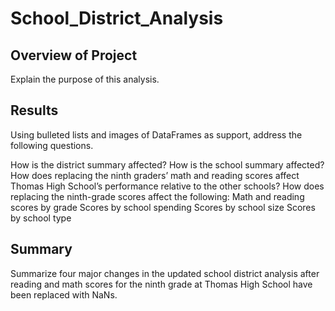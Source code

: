 # School_District_Analysis
## Overview of Project
Explain the purpose of this analysis.
## Results
Using bulleted lists and images of DataFrames as support, address the following questions.

How is the district summary affected?
How is the school summary affected?
How does replacing the ninth graders’ math and reading scores affect Thomas High School’s performance relative to the other schools?
How does replacing the ninth-grade scores affect the following:
Math and reading scores by grade
Scores by school spending
Scores by school size
Scores by school type
## Summary
Summarize four major changes in the updated school district analysis after reading and math scores for the ninth grade at Thomas High School have been replaced with NaNs.
